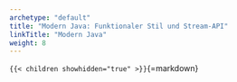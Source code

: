 ```yaml
---
archetype: "default"
title: "Modern Java: Funktionaler Stil und Stream-API"
linkTitle: "Modern Java"
weight: 8
---
```



`{{< children showhidden="true" >}}`{=markdown}
